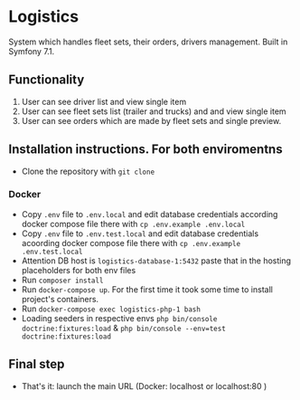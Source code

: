 # Logistics
System which handles fleet sets, their orders, drivers management. Built in Symfony 7.1.
## Functionality 
1. User can see driver list and view single item
2. User can see fleet sets list (trailer and trucks) and and view single item
3. User can see orders which are made by fleet sets and single preview.
## Installation instructions. For both enviromentns
-  Clone the repository with ```git clone```
### Docker
* Copy ```.env``` file to ``.env.local`` and edit database credentials according docker compose file there with ```cp .env.example .env.local```
* Copy ```.env``` file to ``.env.test.local`` and edit database credentials acoording docker compose file there with ```cp .env.example .env.test.local```
* Attention DB host is ```logistics-database-1:5432``` paste that in the hosting placeholders for both env files
*  Run ```composer install```
* Run ```docker-compose up```. For the first time it took some time to install project's containers.
* Run ```docker-compose exec logistics-php-1 bash```
* Loading seeders in respective envs ```php bin/console doctrine:fixtures:load``` & ```php bin/console --env=test doctrine:fixtures:load```
## Final step
- That's it: launch the main URL (Docker: localhost or localhost:80 )
